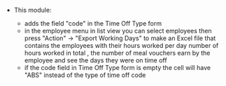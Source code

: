   - This module:
    
      - adds the field "code" in the Time Off Type form
      - in the employee menu in list view you can select employees then
        press "Action" -\> "Export Working Days" to make an Excel file
        that contains the employees with their hours worked per day
        number of hours worked in total , the number of meal vouchers
        earn by the employee and see the days they were on time off
      - if the code field in Time Off Type form is empty the cell will
        have "ABS" instead of the type of time off code
